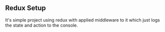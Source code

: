 ## Redux Setup

It's simple project using redux with applied middleware to it which just logs the state and action to the console.
